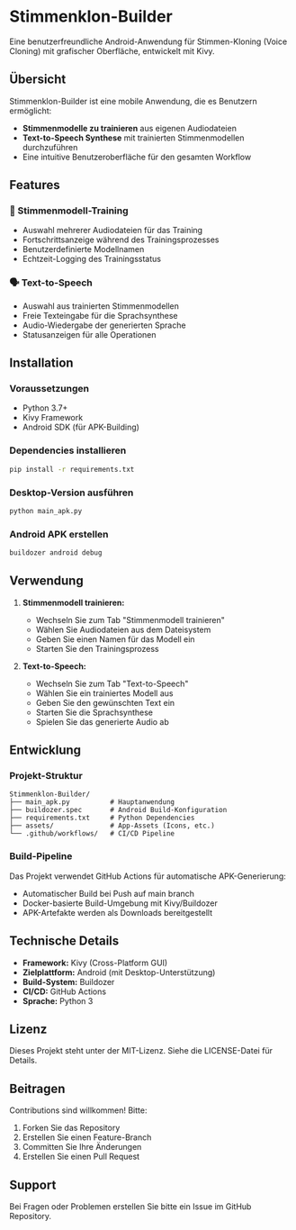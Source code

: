 # Stimmenklon-Builder

Eine benutzerfreundliche Android-Anwendung für Stimmen-Kloning (Voice Cloning) mit grafischer Oberfläche, entwickelt mit Kivy.

## Übersicht

Stimmenklon-Builder ist eine mobile Anwendung, die es Benutzern ermöglicht:
- **Stimmenmodelle zu trainieren** aus eigenen Audiodateien
- **Text-to-Speech Synthese** mit trainierten Stimmenmodellen durchzuführen
- Eine intuitive Benutzeroberfläche für den gesamten Workflow

## Features

### 🎤 Stimmenmodell-Training
- Auswahl mehrerer Audiodateien für das Training
- Fortschrittsanzeige während des Trainingsprozesses
- Benutzerdefinierte Modellnamen
- Echtzeit-Logging des Trainingsstatus

### 🗣️ Text-to-Speech
- Auswahl aus trainierten Stimmenmodellen
- Freie Texteingabe für die Sprachsynthese
- Audio-Wiedergabe der generierten Sprache
- Statusanzeigen für alle Operationen

## Installation

### Voraussetzungen
- Python 3.7+
- Kivy Framework
- Android SDK (für APK-Building)

### Dependencies installieren
```bash
pip install -r requirements.txt
```

### Desktop-Version ausführen
```bash
python main_apk.py
```

### Android APK erstellen
```bash
buildozer android debug
```

## Verwendung

1. **Stimmenmodell trainieren:**
   - Wechseln Sie zum Tab "Stimmenmodell trainieren"
   - Wählen Sie Audiodateien aus dem Dateisystem
   - Geben Sie einen Namen für das Modell ein
   - Starten Sie den Trainingsprozess

2. **Text-to-Speech:**
   - Wechseln Sie zum Tab "Text-to-Speech"
   - Wählen Sie ein trainiertes Modell aus
   - Geben Sie den gewünschten Text ein
   - Starten Sie die Sprachsynthese
   - Spielen Sie das generierte Audio ab

## Entwicklung

### Projekt-Struktur
```
Stimmenklon-Builder/
├── main_apk.py          # Hauptanwendung
├── buildozer.spec       # Android Build-Konfiguration
├── requirements.txt     # Python Dependencies
├── assets/              # App-Assets (Icons, etc.)
└── .github/workflows/   # CI/CD Pipeline
```

### Build-Pipeline
Das Projekt verwendet GitHub Actions für automatische APK-Generierung:
- Automatischer Build bei Push auf main branch
- Docker-basierte Build-Umgebung mit Kivy/Buildozer
- APK-Artefakte werden als Downloads bereitgestellt

## Technische Details

- **Framework:** Kivy (Cross-Platform GUI)
- **Zielplattform:** Android (mit Desktop-Unterstützung)
- **Build-System:** Buildozer
- **CI/CD:** GitHub Actions
- **Sprache:** Python 3

## Lizenz

Dieses Projekt steht unter der MIT-Lizenz. Siehe die LICENSE-Datei für Details.

## Beitragen

Contributions sind willkommen! Bitte:
1. Forken Sie das Repository
2. Erstellen Sie einen Feature-Branch
3. Committen Sie Ihre Änderungen
4. Erstellen Sie einen Pull Request

## Support

Bei Fragen oder Problemen erstellen Sie bitte ein Issue im GitHub Repository.